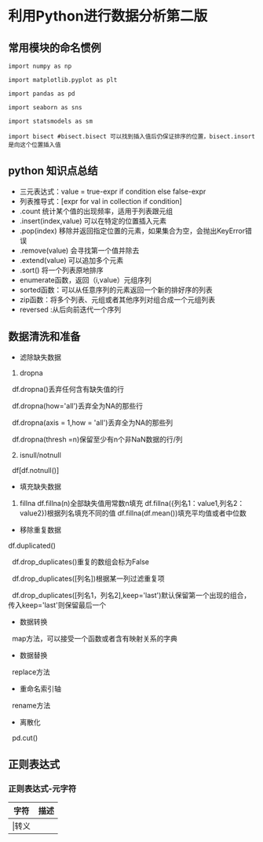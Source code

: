 # 利用Python进行数据分析第二版
## 常用模块的命名惯例
```
import numpy as np

import matplotlib.pyplot as plt

import pandas as pd

import seaborn as sns

import statsmodels as sm

import bisect #bisect.bisect 可以找到插入值后仍保证排序的位置，bisect.insort是向这个位置插入值
```
## python 知识点总结

-  三元表达式：value = true-expr if condition else false-expr
- 列表推导式：[expr for val in collection if condition]
- .count 统计某个值的出现频率，适用于列表跟元组
- .insert(index,value) 可以在特定的位置插入元素
- .pop(index) 移除并返回指定位置的元素，如果集合为空，会抛出KeyError错误
- .remove(value) 会寻找第一个值并除去
- .extend(value) 可以追加多个元素
- .sort() 将一个列表原地排序
- enumerate函数，返回（i,value）元组序列
- sorted函数：可以从任意序列的元素返回一个新的排好序的列表
- zip函数：将多个列表、元组或者其他序列对组合成一个元组列表
- reversed :从后向前迭代一个序列
## 数据清洗和准备
- 滤除缺失数据
1. dropna  

 &nbsp;  df.dropna()丢弃任何含有缺失值的行

 &nbsp; df.dropna(how='all')丢弃全为NA的那些行

 &nbsp; df.dropna(axis = 1,how = 'all')丢弃全为NA的那些列

 &nbsp; df.dropna(thresh =n)保留至少有n个非NaN数据的行/列

2. isnull/notnull

 &nbsp; df\[df.notnull()]
- 填充缺失数据

1. fillna
df.fillna(n)全部缺失值用常数n填充
df.fillna({列名1：value1,列名2：value2})根据列名填充不同的值
df.fillna(df.mean())填充平均值或者中位数

- 移除重复数据

 df.duplicated()

 &nbsp; df.drop_duplicates()重复的数组会标为False

 &nbsp; df.drop_duplicates([列名])根据某一列过滤重复项

 &nbsp; df.drop_duplicates(\[列名1，列名2],keep='last')默认保留第一个出现的组合，传入keep='last'则保留最后一个
- 数据转换

 &nbsp; map方法，可以接受一个函数或者含有映射关系的字典

- 数据替换

 &nbsp; replace方法

- 重命名索引轴

 &nbsp; rename方法

- 离散化

 &nbsp; pd.cut()

## 正则表达式

### 正则表达式-元字符
|字符|描述|
|---|---|
|\|转义|
